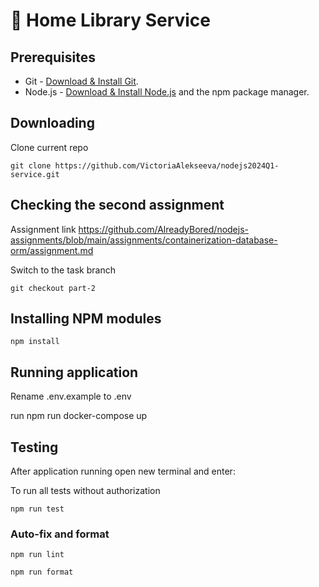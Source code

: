 # 📀 Home Library Service

## Prerequisites

- Git - [Download & Install Git](https://git-scm.com/downloads).
- Node.js - [Download & Install Node.js](https://nodejs.org/en/download/) and the npm package manager.

## Downloading

Clone current repo

```
git clone https://github.com/VictoriaAlekseeva/nodejs2024Q1-service.git
```

## Checking the second assignment

Assignment link https://github.com/AlreadyBored/nodejs-assignments/blob/main/assignments/containerization-database-orm/assignment.md

Switch to the task branch

```
git checkout part-2
```

## Installing NPM modules

```
npm install
```


## Running application

<!-- Create a .env file in the project's root folder and set the port number there. The app will run on the specified port in the .env file or on port 4000 if the port is not specified. -->

Rename .env.example to .env

<!-- Then run command:

```
npm start
``` -->

<!-- You'll see the port in console

After starting the app on port (4000 as default or from your .env file) you can open
in your browser OpenAPI documentation by typing http://localhost:{PORT}/doc/.
For more information about OpenAPI/Swagger please visit https://swagger.io/. -->

run
npm run docker-compose up

## Testing

After application running open new terminal and enter:

To run all tests without authorization

```
npm run test
```

### Auto-fix and format

```
npm run lint
```

```
npm run format
```

<!-- ### Debugging in VSCode

Press <kbd>F5</kbd> to debug.

For more information, visit: https://code.visualstudio.com/docs/editor/debugging -->
